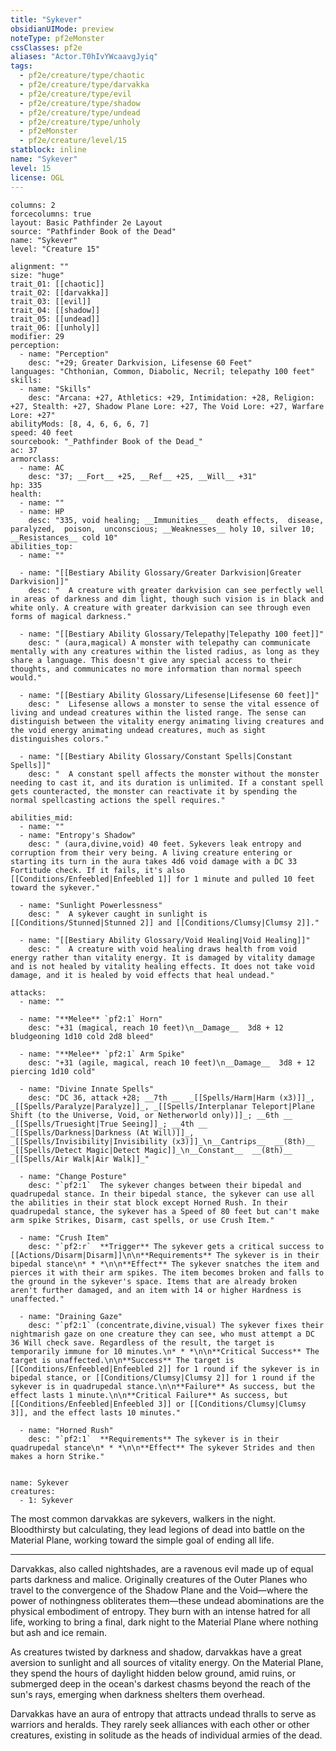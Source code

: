 ```yaml
---
title: "Sykever"
obsidianUIMode: preview
noteType: pf2eMonster
cssClasses: pf2e
aliases: "Actor.T0hIvYWcaavgJyiq" 
tags:
  - pf2e/creature/type/chaotic
  - pf2e/creature/type/darvakka
  - pf2e/creature/type/evil
  - pf2e/creature/type/shadow
  - pf2e/creature/type/undead
  - pf2e/creature/type/unholy
  - pf2eMonster
  - pf2e/creature/level/15
statblock: inline
name: "Sykever"
level: 15
license: OGL
---
```


```statblock
columns: 2
forcecolumns: true
layout: Basic Pathfinder 2e Layout
source: "Pathfinder Book of the Dead"
name: "Sykever"
level: "Creature 15"

alignment: ""
size: "huge"
trait_01: [[chaotic]]
trait_02: [[darvakka]]
trait_03: [[evil]]
trait_04: [[shadow]]
trait_05: [[undead]]
trait_06: [[unholy]]
modifier: 29
perception:
  - name: "Perception"
    desc: "+29; Greater Darkvision, Lifesense 60 Feet"
languages: "Chthonian, Common, Diabolic, Necril; telepathy 100 feet"
skills:
  - name: "Skills"
    desc: "Arcana: +27, Athletics: +29, Intimidation: +28, Religion: +27, Stealth: +27, Shadow Plane Lore: +27, The Void Lore: +27, Warfare Lore: +27"
abilityMods: [8, 4, 6, 6, 6, 7]
speed: 40 feet
sourcebook: "_Pathfinder Book of the Dead_"
ac: 37
armorclass:
  - name: AC
    desc: "37; __Fort__ +25, __Ref__ +25, __Will__ +31"
hp: 335
health:
  - name: ""
  - name: HP
    desc: "335, void healing; __Immunities__  death effects,  disease,  paralyzed,  poison,  unconscious; __Weaknesses__ holy 10, silver 10; __Resistances__ cold 10"
abilities_top:
  - name: ""

  - name: "[[Bestiary Ability Glossary/Greater Darkvision|Greater Darkvision]]"
    desc: "  A creature with greater darkvision can see perfectly well in areas of darkness and dim light, though such vision is in black and white only. A creature with greater darkvision can see through even forms of magical darkness."

  - name: "[[Bestiary Ability Glossary/Telepathy|Telepathy 100 feet]]"
    desc: " (aura,magical) A monster with telepathy can communicate mentally with any creatures within the listed radius, as long as they share a language. This doesn't give any special access to their thoughts, and communicates no more information than normal speech would."

  - name: "[[Bestiary Ability Glossary/Lifesense|Lifesense 60 feet]]"
    desc: "  Lifesense allows a monster to sense the vital essence of living and undead creatures within the listed range. The sense can distinguish between the vitality energy animating living creatures and the void energy animating undead creatures, much as sight distinguishes colors."

  - name: "[[Bestiary Ability Glossary/Constant Spells|Constant Spells]]"
    desc: "  A constant spell affects the monster without the monster needing to cast it, and its duration is unlimited. If a constant spell gets counteracted, the monster can reactivate it by spending the normal spellcasting actions the spell requires."

abilities_mid:
  - name: ""
  - name: "Entropy's Shadow"
    desc: " (aura,divine,void) 40 feet. Sykevers leak entropy and corruption from their very being. A living creature entering or starting its turn in the aura takes 4d6 void damage with a DC 33 Fortitude check. If it fails, it's also [[Conditions/Enfeebled|Enfeebled 1]] for 1 minute and pulled 10 feet toward the sykever."

  - name: "Sunlight Powerlessness"
    desc: "  A sykever caught in sunlight is [[Conditions/Stunned|Stunned 2]] and [[Conditions/Clumsy|Clumsy 2]]."

  - name: "[[Bestiary Ability Glossary/Void Healing|Void Healing]]"
    desc: "  A creature with void healing draws health from void energy rather than vitality energy. It is damaged by vitality damage and is not healed by vitality healing effects. It does not take void damage, and it is healed by void effects that heal undead."

attacks:
  - name: ""

  - name: "**Melee** `pf2:1` Horn"
    desc: "+31 (magical, reach 10 feet)\n__Damage__  3d8 + 12 bludgeoning 1d10 cold 2d8 bleed"

  - name: "**Melee** `pf2:1` Arm Spike"
    desc: "+31 (agile, magical, reach 10 feet)\n__Damage__  3d8 + 12 piercing 1d10 cold"

  - name: "Divine Innate Spells"
    desc: "DC 36, attack +28; __7th __  _[[Spells/Harm|Harm (x3)]]_, _[[Spells/Paralyze|Paralyze]]_, _[[Spells/Interplanar Teleport|Plane Shift (to the Universe, Void, or Netherworld only)]]_; __6th __  _[[Spells/Truesight|True Seeing]]_; __4th __  _[[Spells/Darkness|Darkness (At Will)]]_, _[[Spells/Invisibility|Invisibility (x3)]]_\n__Cantrips__  __(8th)__ _[[Spells/Detect Magic|Detect Magic]]_\n__Constant__  __(8th)__ _[[Spells/Air Walk|Air Walk]]_"

  - name: "Change Posture"
    desc: "`pf2:1`  The sykever changes between their bipedal and quadrupedal stance. In their bipedal stance, the sykever can use all the abilities in their stat block except Horned Rush. In their quadrupedal stance, the sykever has a Speed of 80 feet but can't make arm spike Strikes, Disarm, cast spells, or use Crush Item."

  - name: "Crush Item"
    desc: "`pf2:r`  **Trigger** The sykever gets a critical success to [[Actions/Disarm|Disarm]]\n\n**Requirements** The sykever is in their bipedal stance\n* * *\n\n**Effect** The sykever snatches the item and pierces it with their arm spikes. The item becomes broken and falls to the ground in the sykever's space. Items that are already broken aren't further damaged, and an item with 14 or higher Hardness is unaffected."

  - name: "Draining Gaze"
    desc: "`pf2:1` (concentrate,divine,visual) The sykever fixes their nightmarish gaze on one creature they can see, who must attempt a DC 36 Will check save. Regardless of the result, the target is temporarily immune for 10 minutes.\n* * *\n\n**Critical Success** The target is unaffected.\n\n**Success** The target is [[Conditions/Enfeebled|Enfeebled 2]] for 1 round if the sykever is in bipedal stance, or [[Conditions/Clumsy|Clumsy 2]] for 1 round if the sykever is in quadrupedal stance.\n\n**Failure** As success, but the effect lasts 1 minute.\n\n**Critical Failure** As success, but [[Conditions/Enfeebled|Enfeebled 3]] or [[Conditions/Clumsy|Clumsy 3]], and the effect lasts 10 minutes."

  - name: "Horned Rush"
    desc: "`pf2:1`  **Requirements** The sykever is in their quadrupedal stance\n* * *\n\n**Effect** The sykever Strides and then makes a horn Strike."
 
```

```encounter-table
name: Sykever
creatures:
  - 1: Sykever
```



The most common darvakkas are sykevers, walkers in the night. Bloodthirsty but calculating, they lead legions of dead into battle on the Material Plane, working toward the simple goal of ending all life.

* * *

Darvakkas, also called nightshades, are a ravenous evil made up of equal parts darkness and malice. Originally creatures of the Outer Planes who travel to the convergence of the Shadow Plane and the Void—where the power of nothingness obliterates them—these undead abominations are the physical embodiment of entropy. They burn with an intense hatred for all life, working to bring a final, dark night to the Material Plane where nothing but ash and ice remain.

As creatures twisted by darkness and shadow, darvakkas have a great aversion to sunlight and all sources of vitality energy. On the Material Plane, they spend the hours of daylight hidden below ground, amid ruins, or submerged deep in the ocean's darkest chasms beyond the reach of the sun's rays, emerging when darkness shelters them overhead.

Darvakkas have an aura of entropy that attracts undead thralls to serve as warriors and heralds. They rarely seek alliances with each other or other creatures, existing in solitude as the heads of individual armies of the dead.
